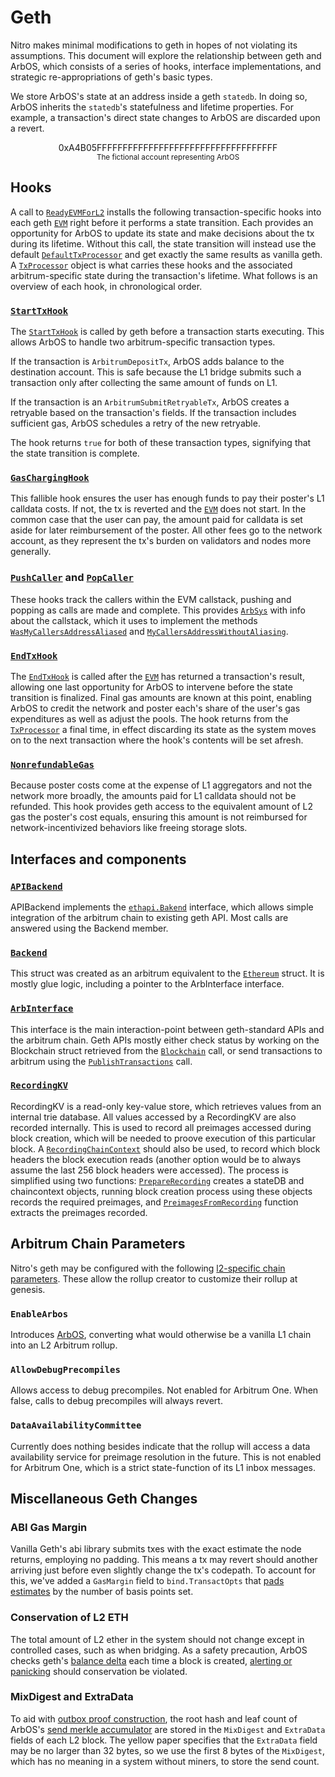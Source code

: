 # Geth

Nitro makes minimal modifications to geth in hopes of not violating its assumptions. This document will explore the relationship between geth and ArbOS, which consists of a series of hooks, interface implementations, and strategic re-appropriations of geth's basic types.

We store ArbOS's state at an address inside a geth `statedb`. In doing so, ArbOS inherits the `statedb`'s statefulness and lifetime properties. For example, a transaction's direct state changes to ArbOS are discarded upon a revert.

<p align=center>0xA4B05FFFFFFFFFFFFFFFFFFFFFFFFFFFFFFFFFFF<br>
<span style="font-size:smaller;">The fictional account representing ArbOS</span></p>


## Hooks<a name=Hooks></a>

A call to [`ReadyEVMForL2`][ReadyEVMForL2_link] installs the following transaction-specific hooks into each geth [`EVM`][EVM_link] right before it performs a state transition. Each provides an opportunity for ArbOS to update its state and make decisions about the tx during its lifetime. Without this call, the state transition will instead use the default [`DefaultTxProcessor`][DefaultTxProcessor_link] and get exactly the same results as vanilla geth. A [`TxProcessor`][TxProcessor_link] object is what carries these hooks and the associated arbitrum-specific state during the transaction's lifetime. What follows is an overview of each hook, in chronological order.

### [`StartTxHook`][StartTxHook_link]
The [`StartTxHook`][StartTxHook_link] is called by geth before a transaction starts executing. This allows ArbOS to handle two arbitrum-specific transaction types. 

If the transaction is `ArbitrumDepositTx`, ArbOS adds balance to the destination account.  This is safe because the L1 bridge submits such a transaction only after collecting the same amount of funds on L1.

If the transaction is an `ArbitrumSubmitRetryableTx`, ArbOS creates a retryable based on the transaction's fields. If the transaction includes sufficient gas, ArbOS schedules a retry of the new retryable.

The hook returns `true` for both of these transaction types, signifying that the state transition is complete. 

### [`GasChargingHook`][GasChargingHook_link]

This fallible hook ensures the user has enough funds to pay their poster's L1 calldata costs. If not, the tx is reverted and the [`EVM`][EVM_link] does not start. In the common case that the user can pay, the amount paid for calldata is set aside for later reimbursement of the poster. All other fees go to the network account, as they represent the tx's burden on validators and nodes more generally.

### [`PushCaller`][PushCaller_link] and [`PopCaller`][PopCaller_link]
These hooks track the callers within the EVM callstack, pushing and popping as calls are made and complete. This provides [`ArbSys`](Precompiles.md#ArbSys) with info about the callstack, which it uses to implement the methods [`WasMyCallersAddressAliased`](Precompiles.md#ArbSys) and [`MyCallersAddressWithoutAliasing`](Precompiles.md#ArbSys).

### [`EndTxHook`][EndTxHook_link]
The [`EndTxHook`][EndTxHook_link] is called after the [`EVM`][EVM_link] has returned a transaction's result, allowing one last opportunity for ArbOS to intervene before the state transition is finalized. Final gas amounts are known at this point, enabling ArbOS to credit the network and poster each's share of the user's gas expenditures as well as adjust the pools. The hook returns from the [`TxProcessor`][TxProcessor_link] a final time, in effect discarding its state as the system moves on to the next transaction where the hook's contents will be set afresh.

### [`NonrefundableGas`][NonrefundableGas_link]

Because poster costs come at the expense of L1 aggregators and not the network more broadly, the amounts paid for L1 calldata should not be refunded. This hook provides geth access to the equivalent amount of L2 gas the poster's cost equals, ensuring this amount is not reimbursed for network-incentivized behaviors like freeing storage slots.

[EVM_link]: https://github.com/OffchainLabs/go-ethereum/blob/f796d1a6abc99ff0d4ff668e1213a7dfe2d27a0d/core/vm/evm.go#L101
[DefaultTxProcessor_link]: https://github.com/OffchainLabs/go-ethereum/blob/f796d1a6abc99ff0d4ff668e1213a7dfe2d27a0d/core/vm/arbitrum_evm.go#L26
[TxProcessor_link]: https://github.com/OffchainLabs/nitro/blob/ac5994e4ecf8c33a54d41c8a288494fbbdd207eb/arbos/tx_processor.go#L26
[StartTxHook_link]: https://github.com/OffchainLabs/nitro/blob/ac5994e4ecf8c33a54d41c8a288494fbbdd207eb/arbos/tx_processor.go#L63
[ReadyEVMForL2_link]: https://github.com/OffchainLabs/nitro/blob/ac5994e4ecf8c33a54d41c8a288494fbbdd207eb/arbstate/geth-hook.go#L40
[GasChargingHook_link]: https://github.com/OffchainLabs/nitro/blob/ac5994e4ecf8c33a54d41c8a288494fbbdd207eb/arbos/tx_processor.go#L100
[PushCaller_link]: https://github.com/OffchainLabs/go-ethereum/blob/3fcac93ff22f3761be687f066369ea96bed469e3/core/vm/interpreter.go#L122
[PopCaller_link]: https://github.com/OffchainLabs/go-ethereum/blob/3fcac93ff22f3761be687f066369ea96bed469e3/core/vm/interpreter.go#L124
[NonrefundableGas_link]: https://github.com/OffchainLabs/nitro/blob/ac5994e4ecf8c33a54d41c8a288494fbbdd207eb/arbos/tx_processor.go#L138
[EndTxHook_link]: https://github.com/OffchainLabs/nitro/blob/ac5994e4ecf8c33a54d41c8a288494fbbdd207eb/arbos/tx_processor.go#L145


## Interfaces and components

### [`APIBackend`][APIBackend_link]
APIBackend implements the [`ethapi.Bakend`][ethapi.Bakend_link] interface, which allows simple integration of the arbitrum chain to existing geth API. Most calls are answered using the Backend member.

[APIBackend_link]: https://github.com/OffchainLabs/go-ethereum/blob/f796d1a6abc99ff0d4ff668e1213a7dfe2d27a0d/arbitrum/apibackend.go#L27
[ethapi.Bakend_link]: https://github.com/OffchainLabs/go-ethereum/blob/f796d1a6abc99ff0d4ff668e1213a7dfe2d27a0d/internal/ethapi/backend.go#L42

### [`Backend`][Backend_link]
This struct was created as an arbitrum equivalent to the [`Ethereum`][Ethereum_link] struct. It is mostly glue logic, including a pointer to the ArbInterface interface.

[Backend_link]: https://github.com/OffchainLabs/go-ethereum/blob/f796d1a6abc99ff0d4ff668e1213a7dfe2d27a0d/arbitrum/backend.go#L14
[Ethereum_link]: https://github.com/OffchainLabs/go-ethereum/blob/f796d1a6abc99ff0d4ff668e1213a7dfe2d27a0d/eth/backend.go#L65

### [`ArbInterface`][ArbInterface_link]
This interface is the main interaction-point between geth-standard APIs and the arbitrum chain. Geth APIs mostly either check status by working on the Blockchain struct retrieved from the [`Blockchain`][Blockchain_link] call, or send transactions to arbitrum using the [`PublishTransactions`][PublishTransactions_link] call.

[ArbInterface_link]: https://github.com/OffchainLabs/go-ethereum/blob/f796d1a6abc99ff0d4ff668e1213a7dfe2d27a0d/arbitrum/arbos_interface.go#L10
[Blockchain_link]: https://github.com/OffchainLabs/go-ethereum/blob/f796d1a6abc99ff0d4ff668e1213a7dfe2d27a0d/arbitrum/arbos_interface.go#L12
[PublishTransactions_link]: https://github.com/OffchainLabs/go-ethereum/blob/f796d1a6abc99ff0d4ff668e1213a7dfe2d27a0d/arbitrum/arbos_interface.go#L11

### [`RecordingKV`][RecordingKV_link]
RecordingKV is a read-only key-value store, which retrieves values from an internal trie database. All values accessed by a RecordingKV are also recorded internally. This is used to record all preimages accessed during block creation, which will be needed to proove execution of this particular block.
A [`RecordingChainContext`][RecordingChainContext_link] should also be used, to record which block headers the block execution reads (another option would be to always assume the last 256 block headers were accessed).
The process is simplified using two functions: [`PrepareRecording`][PrepareRecording_link] creates a stateDB and chaincontext objects, running block creation process using these objects records the required preimages, and [`PreimagesFromRecording`][PreimagesFromRecording_link] function extracts the preimages recorded.

[RecordingKV_link]: https://github.com/OffchainLabs/go-ethereum/blob/f796d1a6abc99ff0d4ff668e1213a7dfe2d27a0d/arbitrum/recordingdb.go#L21
[RecordingChainContext_link]: https://github.com/OffchainLabs/go-ethereum/blob/f796d1a6abc99ff0d4ff668e1213a7dfe2d27a0d/arbitrum/recordingdb.go#L101
[PrepareRecording_link]: https://github.com/OffchainLabs/go-ethereum/blob/f796d1a6abc99ff0d4ff668e1213a7dfe2d27a0d/arbitrum/recordingdb.go#L133
[PreimagesFromRecording_link]: https://github.com/OffchainLabs/go-ethereum/blob/f796d1a6abc99ff0d4ff668e1213a7dfe2d27a0d/arbitrum/recordingdb.go#L148


## Arbitrum Chain Parameters
Nitro's geth may be configured with the following [l2-specific chain parameters][chain_params_link]. These allow the rollup creator to customize their rollup at genesis.

### `EnableArbos` 
Introduces [ArbOS](#ArbOS.md), converting what would otherwise be a vanilla L1 chain into an L2 Arbitrum rollup.

### `AllowDebugPrecompiles` 
Allows access to debug precompiles. Not enabled for Arbitrum One. When false, calls to debug precompiles will always revert.

### `DataAvailabilityCommittee`
Currently does nothing besides indicate that the rollup will access a data availability service for preimage resolution in the future. This is not enabled for Arbitrum One, which is a strict state-function of its L1 inbox messages.

[chain_params_link]: todo


## Miscellaneous Geth Changes

### ABI Gas Margin
Vanilla Geth's abi library submits txes with the exact estimate the node returns, employing no padding. This means a tx may revert should another arriving just before even slightly change the tx's codepath. To account for this, we've added a `GasMargin` field to `bind.TransactOpts` that [pads estimates][pad_estimates_link] by the number of basis points set.

### Conservation of L2 ETH
The total amount of L2 ether in the system should not change except in controlled cases, such as when bridging. As a safety precaution, ArbOS checks geth's [balance delta][conservation_link] each time a block is created, [alerting or panicking][alert_link] should conservation be violated. 

### MixDigest and ExtraData
To aid with [outbox proof construction][proof_link], the root hash and leaf count of ArbOS's [send merkle accumulator][merkle_link] are stored in the `MixDigest` and `ExtraData` fields of each L2 block. The yellow paper specifies that the `ExtraData` field may be no larger than 32 bytes, so we use the first 8 bytes of the `MixDigest`, which has no meaning in a system without miners, to store the send count.

[pad_estimates_link]: todo
[conservation_link]: todo
[alert_link]: todo
[proof_link]: todo
[merkle_link]: todo
